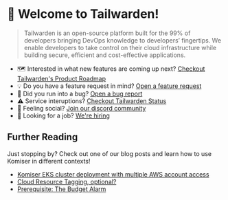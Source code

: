 # 👋 Welcome to Tailwarden!

> Tailwarden is an open-source platform built for the 99% of developers bringing DevOps knowledge to developers’ fingertips. We enable developers to take control on their cloud infrastructure while building secure, efficient and cost-effective applications.
> 

* 🗺️ Interested in what new features are coming up next? [Checkout Tailwarden's Product Roadmap](https://roadmap.tailwarden.com)
* 💡 Do you have a feature request in mind? [Open a feature request](https://roadmap.tailwarden.com/feature-requests)
* 🐛 Did you run into a bug? [Open a bug report](https://discord.tailwarden.com)
* ⚠️ Service interuptions? [Checkout Tailwarden Status](https://status.tailwarden.com)
* 🦩 Feeling social? [Join our discord community](https://discord.tailwarden.com)
* 🚀 Looking for a job? [We're hiring](https://jobs.tailwarden.com)

## Further Reading

Just stopping by? Check out one of our blog posts and learn how to use Komiser in different contexts!

- [Komiser EKS cluster deployment with multiple AWS account access](https://www.tailwarden.com/blog/komiser-eks-cluster-deployment-with-multiple-aws-account-access?utm_source=github&utm_medium=banner&utm_campaign=org-readme)
- [Cloud Resource Tagging, optional?](https://www.tailwarden.com/blog/tagging-optional?utm_source=github&utm_medium=banner&utm_campaign=org-readme)
- [Prerequisite: The Budget Alarm](https://www.tailwarden.com/blog/prerequisite-the-budget-alarm?utm_source=github&utm_medium=banner&utm_campaign=org-readme)
